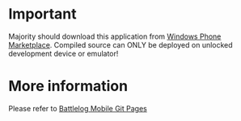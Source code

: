 # Important
Majority should download this application from [Windows Phone Marketplace](http://windowsphone.com/s?appid=003ef672-e898-4564-8799-7bd258060cc0). 
Compiled source can ONLY be deployed on unlocked development device or emulator!

# More information
Please refer to [Battlelog Mobile Git Pages](http://mikkoviitala.github.com/battlelogmobile/)
